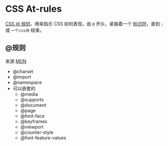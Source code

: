 # CSS At-rules

[CSS @ 规则](https://www.w3.org/TR/2011/REC-CSS2-20110607/syndata.html#at-rules)，用来指示 CSS 如何表现。由 `@` 开头，紧接着一个 [标识符](https://www.w3.org/TR/2011/REC-CSS2-20110607/syndata.html#value-def-identifier)，直到 `;` 或 `一个css块` 结束。

## @规则

来源 [MDN](https://developer.mozilla.org/en-US/docs/Web/CSS/At-rule)

- @charset
- @import
- @namespace
- 可以嵌套的
  - @media
  - @supports
  - @document
  - @page
  - @font-face
  - @keyframes
  - @viewport
  - @counter-style
  - @font-feature-values
